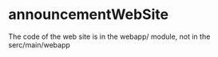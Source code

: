 # announcementWebSite

The code of the web site is in the webapp/ module, not in the serc/main/webapp
